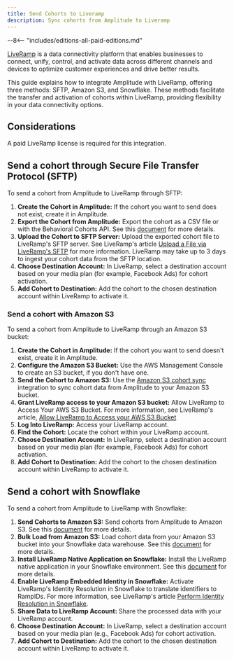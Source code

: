 ```yaml
---
title: Send Cohorts to Liveramp
description: Sync cohorts from Amplitude to Liveramp
---
```


--8<-- "includes/editions-all-paid-editions.md"

[LiveRamp](https://liveramp.com/) is a data connectivity platform that enables businesses to connect, unify, control, and activate data across different channels and devices to optimize customer experiences and drive better results.

This guide explains how to integrate Amplitude with LiveRamp, offering three methods: SFTP, Amazon S3, and Snowflake. These methods facilitate the transfer and activation of cohorts within LiveRamp, providing flexibility in your data connectivity options.

## Considerations

A paid LiveRamp license is required for this integration.

## Send a cohort through Secure File Transfer Protocol (SFTP) 

To send a cohort from Amplitude to LiveRamp through SFTP:

1. **Create the Cohort in Amplitude:** If the cohort you want to send does not exist, create it in Amplitude.
2. **Export the Cohort from Amplitude:** Export the cohort as a CSV file or with the Behavioral Cohorts API. See this [document](https://help.amplitude.com/hc/en-us/articles/360028552471-Amplitude-Audiences-overview-Drive-conversions-with-true-one-to-one-personalization-) for more details.
3. **Upload the Cohort to SFTP Server:** Upload the exported cohort file to LiveRamp's SFTP server. See LiveRamp's article [Upload a File via LiveRamp's SFTP](https://docs.liveramp.com/connect/en/upload-a-file-via-liveramp-s-sftp.html) for more information. LiveRamp may take up to 3 days to ingest your cohort data from the SFTP location.
4. **Choose Destination Account:** In LiveRamp, select a destination account based on your media plan (for example, Facebook Ads) for cohort activation.
5. **Add Cohort to Destination:** Add the cohort to the chosen destination account within LiveRamp to activate it.

### Send a cohort with Amazon S3

To send a cohort from Amplitude to LiveRamp through an Amazon S3 bucket:

1. **Create the Cohort in Amplitude:** If the cohort you want to send doesn't exist, create it in Amplitude.
2. **Configure the Amazon S3 Bucket:** Use the AWS Management Console to create an S3 bucket, if you don't have one.
3. **Send the Cohort to Amazon S3:** Use the [Amazon S3 cohort sync](https://www.docs.developers.amplitude.com/data/destinations/amazon-s3-cohort/) integration to sync cohort data from Amplitude to your Amazon S3 bucket.
4. **Grant LiveRamp access to your Amazon S3 bucket:** Allow LiveRamp to Access Your AWS S3 Bucket. For more information, see LiveRamp's article, [Allow LiveRamp to Access your AWS S3 Bucket](https://docs.liveramp.com/connect/en/allow-liveramp-to-access-your-aws-s3-bucket.html)
5. **Log Into LiveRamp:** Access your LiveRamp account.
6. **Find the Cohort:** Locate the cohort within your LiveRamp account.
7. **Choose Destination Account:** In LiveRamp, select a destination account based on your media plan (for example, Facebook Ads) for cohort activation.
8. **Add Cohort to Destination:** Add the cohort to the chosen destination account within LiveRamp to activate it.

## Send a cohort with Snowflake

To send a cohort from Amplitude to LiveRamp with Snowflake:

1. **Send Cohorts to Amazon S3:** Send cohorts from Amplitude to Amazon S3. See this [document](https://www.docs.developers.amplitude.com/data/destinations/amazon-s3-cohort/) for more details.
2. **Bulk Load from Amazon S3:** Load cohort data from your Amazon S3 bucket into your Snowflake data warehouse. See this [document](https://docs.snowflake.com/en/user-guide/data-load-s3) for more details.
3. **Install LiveRamp Native Application on Snowflake:** Install the LiveRamp native application in your Snowflake environment. See this [document](https://docs.liveramp.com/identity/en/set-up-the-liveramp-native-app-in-snowflake.html) for more details.
4. **Enable LiveRamp Embedded Identity in Snowflake:** Activate LiveRamp's Identity Resolution in Snowflake to translate identifiers to RampIDs. For more information, see LiveRamp's article [Perform Identity Resolution in Snowflake](https://docs.liveramp.com/identity/en/perform-identity-resolution-in-snowflake.html).
5. **Share Data to LiveRamp Account:** Share the processed data with your LiveRamp account.
6. **Choose Destination Account:** In LiveRamp, select a destination account based on your media plan (e.g., Facebook Ads) for cohort activation.
7. **Add Cohort to Destination:** Add the cohort to the chosen destination account within LiveRamp to activate it.
